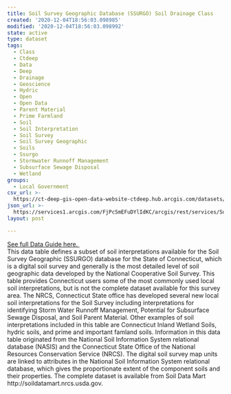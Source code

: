 ```yaml
---
title: Soil Survey Geographic Database (SSURGO) Soil Drainage Class
created: '2020-12-04T18:56:03.098985'
modified: '2020-12-04T18:56:03.098992'
state: active
type: dataset
tags:
  - Class
  - Ctdeep
  - Data
  - Deep
  - Drainage
  - Geoscience
  - Hydric
  - Open
  - Open Data
  - Parent Material
  - Prime Farmland
  - Soil
  - Soil Interpretation
  - Soil Survey
  - Soil Survey Geographic
  - Soils
  - Ssurgo
  - Stormwater Runnoff Management
  - Subsurface Sewage Disposal
  - Wetland
groups:
  - Local Government
csv_url: >-
  https://ct-deep-gis-open-data-website-ctdeep.hub.arcgis.com/datasets/43ecf9d77dc5426cbf680b4b47589fe3_0.csv?outSR=%7B%22latestWkid%22%3A2234%2C%22wkid%22%3A102656%7D
json_url: >-
  https://services1.arcgis.com/FjPcSmEFuDYlIdKC/arcgis/rest/services/Soil_Drainage_Class_SSURGO/FeatureServer/0
layout: post

---
```

<div><a href='https://cteco.uconn.edu/guides/Soils_Drainage.htm' rel='nofollow ugc' target='_blank'>See full Data Guide here. </a><br /></div>This data table defines a subset of soil interpretations available for the Soil Survey Geographic (SSURGO) database for the State of Connecticut, which is a digital soil survey and generally is the most detailed level of soil geographic data developed by the National Cooperative Soil Survey. This table provides Connecticut users some of the most commonly used local soil interpretations, but is not the complete dataset available for this survey area. The NRCS, Connecticut State office has developed several new local soil interpretations for the Soil Survey including interpretations for identifying Storm Water Runnoff Management, Potential for Subsurface Sewage Disposal, and Soil Parent Material. Other examples of soil interpretations included in this table are Connecticut Inland Wetland Soils, hydric soils, and prime and important famland soils. Information in this data table originated from the National Soil Information System relational database (NASIS) and the Connecticut State Office of the National Resources Conservation Service (NRCS). The digital soil survey map units are linked to attributes in the National Soil Information System relational database, which gives the proportionate extent of the component soils and their properties. The complete dataset is available from Soil Data Mart http://soildatamart.nrcs.usda.gov.
